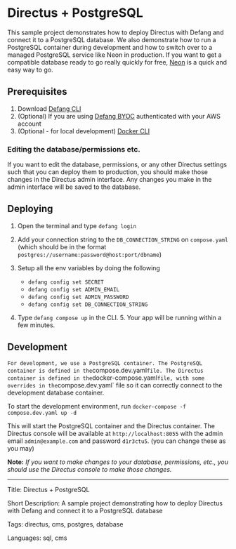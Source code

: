# Directus + PostgreSQL

This sample project demonstrates how to deploy Directus with Defang and connect it to a PostgreSQL database. We also demonstrate how to run a PostgreSQL container during development and how to switch over to a managed PostgreSQL service like Neon in production. If you want to get a compatible database ready to go really quickly for free, [Neon](https://neon.tech/) is a quick and easy way to go.

## Prerequisites

1. Download [Defang CLI](https://github.com/DefangLabs/defang)
2. (Optional) If you are using [Defang BYOC](https://docs.aws.amazon.com/cli/latest/userguide/cli-chap-configure.html) authenticated with your AWS account
3. (Optional - for local development) [Docker CLI](https://docs.docker.com/engine/install/)

### Editing the database/permissions etc.

If you want to edit the database, permissions, or any other Directus settings such that you can deploy them to production, you should make those changes in the Directus admin interface. Any changes you make in the admin interface will be saved to the database.

## Deploying

1. Open the terminal and type `defang login`
2. Add your connection string to the `DB_CONNECTION_STRING` on `compose.yaml` (which should be in the format `postgres://username:password@host:port/dbname`)
3. Setup all the env variables by doing the following

   - `defang config set SECRET`
   - `defang config set ADMIN_EMAIL`
   - `defang config set ADMIN_PASSWORD`
   - `defang config set DB_CONNECTION_STRING`

4. Type `defang compose up` in the CLI. 5. Your app will be running within a few minutes.

## Development

`For development, we use a PostgreSQL container. The PostgreSQL container is defined in the`compose.dev.yaml`file. The Directus container is defined in the`docker-compose.yaml`file, with some overrides in the`compose.dev.yaml` file so it can correctly connect to the development database container.

To start the development environment, run
`docker-compose -f compose.dev.yaml up -d`

This will start the PostgreSQL container and the Directus container. The Directus console will be available at `http://localhost:8055` with the admin email `admin@example.com` and password `d1r3ctu5`. (you can change these as you may)

**Note:** _If you want to make changes to your database, permissions, etc., you should use the Directus console to make those changes._

---

Title: Directus + PostgreSQL

Short Description: A sample project demonstrating how to deploy Directus with Defang and connect it to a PostgreSQL database

Tags: directus, cms, postgres, database

Languages: sql, cms
